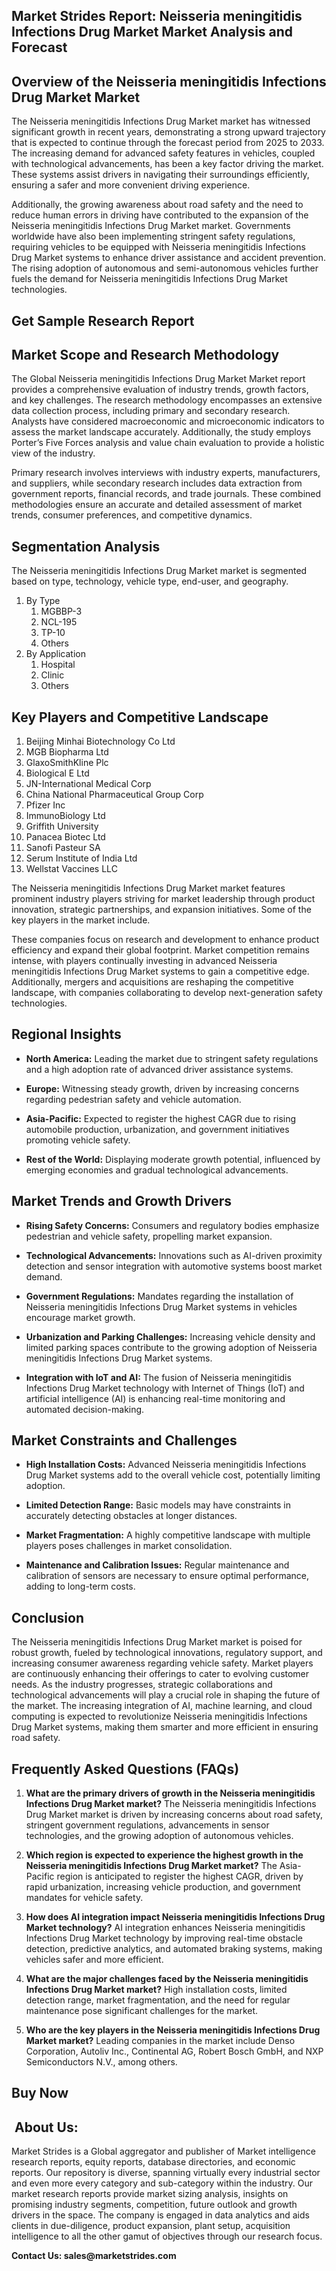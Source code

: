 <h2 data-pm-slice="">Market Strides Report: Neisseria meningitidis Infections Drug Market Market Analysis and Forecast</h2>
<h2>Overview of the Neisseria meningitidis Infections Drug Market Market</h2>
<p>The <a>Neisseria meningitidis Infections Drug Market</a> market has witnessed significant growth in recent years, demonstrating a strong upward trajectory that is expected to continue through the forecast period from 2025 to 2033. The increasing demand for advanced safety features in vehicles, coupled with technological advancements, has been a key factor driving the market. These systems assist drivers in navigating their surroundings efficiently, ensuring a safer and more convenient driving experience.</p>
<p>Additionally, the growing awareness about road safety and the need to reduce human errors in driving have contributed to the expansion of the Neisseria meningitidis Infections Drug Market market. Governments worldwide have also been implementing stringent safety regulations, requiring vehicles to be equipped with Neisseria meningitidis Infections Drug Market systems to enhance driver assistance and accident prevention. The rising adoption of autonomous and semi-autonomous vehicles further fuels the demand for Neisseria meningitidis Infections Drug Market technologies.</p>
<h2><strong><a>Get Sample Research Report</a></strong></h2>
<h2>Market Scope and Research Methodology</h2>
<p>The Global Neisseria meningitidis Infections Drug Market Market report provides a comprehensive evaluation of industry trends, growth factors, and key challenges. The research methodology encompasses an extensive data collection process, including primary and secondary research. Analysts have considered macroeconomic and microeconomic indicators to assess the market landscape accurately. Additionally, the study employs Porter&rsquo;s Five Forces analysis and value chain evaluation to provide a holistic view of the industry.</p>
<p>Primary research involves interviews with industry experts, manufacturers, and suppliers, while secondary research includes data extraction from government reports, financial records, and trade journals. These combined methodologies ensure an accurate and detailed assessment of market trends, consumer preferences, and competitive dynamics.</p>
<h2>Segmentation Analysis</h2>
<p>The Neisseria meningitidis Infections Drug Market market is segmented based on type, technology, vehicle type, end-user, and geography.</p>
<ol>
<li>By Type
<ol>
<li>MGBBP-3</li>
<li>NCL-195</li>
<li>TP-10</li>
<li>Others</li>
</ol>
</li>
<li>By Application
<ol>
<li>Hospital</li>
<li>Clinic</li>
<li>Others</li>
</ol>
</li>
</ol>
<h2>Key Players and Competitive Landscape</h2>
<ol>
<li>Beijing Minhai Biotechnology Co Ltd</li>
<li>MGB Biopharma Ltd</li>
<li>GlaxoSmithKline Plc</li>
<li>Biological E Ltd</li>
<li>JN-International Medical Corp</li>
<li>China National Pharmaceutical Group Corp</li>
<li>Pfizer Inc</li>
<li>ImmunoBiology Ltd</li>
<li>Griffith University</li>
<li>Panacea Biotec Ltd</li>
<li>Sanofi Pasteur SA</li>
<li>Serum Institute of India Ltd</li>
<li>Wellstat Vaccines LLC</li>
</ol>
<p>The Neisseria meningitidis Infections Drug Market market features prominent industry players striving for market leadership through product innovation, strategic partnerships, and expansion initiatives. Some of the key players in the market include.</p>
<p>These companies focus on research and development to enhance product efficiency and expand their global footprint. Market competition remains intense, with players continually investing in advanced Neisseria meningitidis Infections Drug Market systems to gain a competitive edge. Additionally, mergers and acquisitions are reshaping the competitive landscape, with companies collaborating to develop next-generation safety technologies.</p>
<h2>Regional Insights</h2>
<ul data-spread="">
<li>
<p><strong>North America:</strong> Leading the market due to stringent safety regulations and a high adoption rate of advanced driver assistance systems.</p>
</li>
<li>
<p><strong>Europe:</strong> Witnessing steady growth, driven by increasing concerns regarding pedestrian safety and vehicle automation.</p>
</li>
<li>
<p><strong>Asia-Pacific:</strong> Expected to register the highest CAGR due to rising automobile production, urbanization, and government initiatives promoting vehicle safety.</p>
</li>
<li>
<p><strong>Rest of the World:</strong> Displaying moderate growth potential, influenced by emerging economies and gradual technological advancements.</p>
</li>
</ul>
<h2>Market Trends and Growth Drivers</h2>
<ul data-spread="">
<li>
<p><strong>Rising Safety Concerns:</strong> Consumers and regulatory bodies emphasize pedestrian and vehicle safety, propelling market expansion.</p>
</li>
<li>
<p><strong>Technological Advancements:</strong> Innovations such as AI-driven proximity detection and sensor integration with automotive systems boost market demand.</p>
</li>
<li>
<p><strong>Government Regulations:</strong> Mandates regarding the installation of Neisseria meningitidis Infections Drug Market systems in vehicles encourage market growth.</p>
</li>
<li>
<p><strong>Urbanization and Parking Challenges:</strong> Increasing vehicle density and limited parking spaces contribute to the growing adoption of Neisseria meningitidis Infections Drug Market systems.</p>
</li>
<li>
<p><strong>Integration with IoT and AI:</strong> The fusion of Neisseria meningitidis Infections Drug Market technology with Internet of Things (IoT) and artificial intelligence (AI) is enhancing real-time monitoring and automated decision-making.</p>
</li>
</ul>
<h2>Market Constraints and Challenges</h2>
<ul data-spread="">
<li>
<p><strong>High Installation Costs:</strong> Advanced Neisseria meningitidis Infections Drug Market systems add to the overall vehicle cost, potentially limiting adoption.</p>
</li>
<li>
<p><strong>Limited Detection Range:</strong> Basic models may have constraints in accurately detecting obstacles at longer distances.</p>
</li>
<li>
<p><strong>Market Fragmentation:</strong> A highly competitive landscape with multiple players poses challenges in market consolidation.</p>
</li>
<li>
<p><strong>Maintenance and Calibration Issues:</strong> Regular maintenance and calibration of sensors are necessary to ensure optimal performance, adding to long-term costs.</p>
</li>
</ul>
<h2>Conclusion</h2>
<p>The Neisseria meningitidis Infections Drug Market market is poised for robust growth, fueled by technological innovations, regulatory support, and increasing consumer awareness regarding vehicle safety. Market players are continuously enhancing their offerings to cater to evolving customer needs. As the industry progresses, strategic collaborations and technological advancements will play a crucial role in shaping the future of the market. The increasing integration of AI, machine learning, and cloud computing is expected to revolutionize Neisseria meningitidis Infections Drug Market systems, making them smarter and more efficient in ensuring road safety.</p>
<h2>Frequently Asked Questions (FAQs)</h2>
<ol start="" data-spread="">
<li>
<p><strong>What are the primary drivers of growth in the Neisseria meningitidis Infections Drug Market market?</strong> The Neisseria meningitidis Infections Drug Market market is driven by increasing concerns about road safety, stringent government regulations, advancements in sensor technologies, and the growing adoption of autonomous vehicles.</p>
</li>
<li>
<p><strong>Which region is expected to experience the highest growth in the Neisseria meningitidis Infections Drug Market market?</strong> The Asia-Pacific region is anticipated to register the highest CAGR, driven by rapid urbanization, increasing vehicle production, and government mandates for vehicle safety.</p>
</li>
<li>
<p><strong>How does AI integration impact Neisseria meningitidis Infections Drug Market technology?</strong> AI integration enhances Neisseria meningitidis Infections Drug Market technology by improving real-time obstacle detection, predictive analytics, and automated braking systems, making vehicles safer and more efficient.</p>
</li>
<li>
<p><strong>What are the major challenges faced by the Neisseria meningitidis Infections Drug Market market?</strong> High installation costs, limited detection range, market fragmentation, and the need for regular maintenance pose significant challenges for the market.</p>
</li>
<li>
<p><strong>Who are the key players in the Neisseria meningitidis Infections Drug Market market?</strong> Leading companies in the market include Denso Corporation, Autoliv Inc., Continental AG, Robert Bosch GmbH, and NXP Semiconductors N.V., among others.</p>
</li>
</ol>
<h2><strong><a>Buy Now</a></strong></h2>
<h2>&nbsp;About Us:</h2>
<p><a>Market Strides</a>&nbsp;is a Global aggregator and publisher of Market intelligence research reports, equity reports, database directories, and economic reports. Our repository is diverse, spanning virtually every industrial sector and even more every category and sub-category within the industry. Our market research reports provide market sizing analysis, insights on promising industry segments, competition, future outlook and growth drivers in the space. The company is engaged in data analytics and aids clients in due-diligence, product expansion, plant setup, acquisition intelligence to all the other gamut of objectives through our research focus.</p>
<p><strong> Contact Us:&nbsp;<a>sales@marketstrides.com</a></strong></p>
